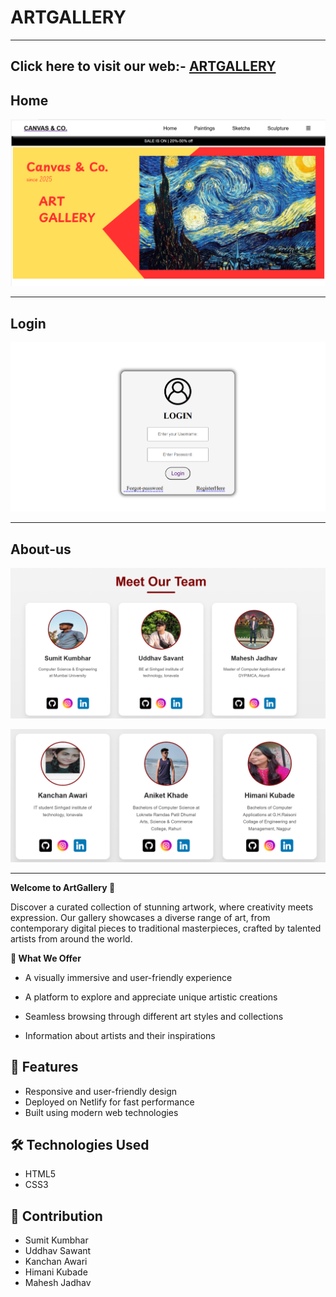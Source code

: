 # ARTGALLERY
---
Click here to visit our web:- [ARTGALLERY](https://strong-basbousa-a9318d.netlify.app/)
---
**Home**
---
![Home photo](./assets/images/sc-home.png)

---

**Login**
---
![login](./assets/images/sc-login.png)

---

**About-us**
---
![Aboutus](./assets/images/sc-about1.png)


![Aboutus](./assets/images/sc-about2.png)

---
  
**Welcome to ArtGallery 🎨**

Discover a curated collection of stunning artwork, where creativity meets expression. Our gallery showcases a diverse range of art, from contemporary digital pieces to traditional masterpieces, crafted by talented artists from around the world.

**🌟 What We Offer**
- A visually immersive and user-friendly experience

- A platform to explore and appreciate unique artistic creations

- Seamless browsing through different art styles and collections

- Information about artists and their inspirations

## 🚀 Features

- Responsive and user-friendly design  
- Deployed on Netlify for fast performance  
- Built using modern web technologies  

## 🛠️ Technologies Used

- HTML5 
- CSS3

## 🤝 Contribution

- Sumit Kumbhar
- Uddhav Sawant
- Kanchan Awari
- Himani Kubade
- Mahesh Jadhav